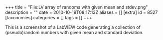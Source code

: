 +++
title = "File:LV array of randoms with given mean and stdev.png"
description = ""
date = 2010-10-19T08:17:13Z
aliases = []
[extra]
id = 8527
[taxonomies]
categories = []
tags = []
+++

This is a screenshot of a LabVIEW code generating a collection of (pseudo)random numbers with given mean and standard deviation.
